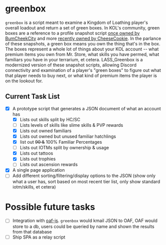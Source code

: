 # greenbox

`greenbox` is a script meant to examine a Kingdom of Loathing player's overall loadout and return a set of green boxes. In KOL's community, green boxes are a reference to a profile snapshot script [once owned by BumCheekCity](http://forums.kingdomofloathing.com/vb/showthread.php?t=179109) and more [recently owned by CheeseCookie](http://forums.kingdomofloathing.com/vb/showthread.php?t=218735). In the parlance of these snapshots, a green box means you own the thing that's in the box. The boxes represent a whole lot of things about your KOL account -- what premium items you own from Mr. Store, what skills you have permed, what familiars you have in your terrarium, et cetera. LASS_Greenbox is a modernized version of these snapshot scripts, allowing Discord connectivity and examination of a player's "green boxes" to figure out what that player needs to buy next, or what kind of premium items the player is on the lookout for.

## Current Task List

- [x] A prototype script that generates a JSON document of what an account has
  - [x] Lists out skills split by HC/SC
  - [ ] Lists levels of skills like slime skills & PVP rewards
  - [x] Lists out owned familiars
  - [x] Lists out owned but unused familiar hatchlings
  - [x] list out <strike>90 &</strike> 100% Familiar Percentages
  - [ ] Lists out IOTMs split by ownership & usage
  - [x] Lists out tattoos
  - [x] Lists out trophies
  - [ ] Lists out ascension rewards
- [x] A single page application
- [ ] Add different sorting/filtering/display options to the JSON (show only what a user has, sort based on most recent tier list, only show standard iotm/skills, et cetera)

# Possible future tasks
- [ ] Integration with [oaf-js](https://github.com/Loathing-Associates-Scripting-Society/oaf-js). `greenbox` would kmail JSON to OAF, OAF would store to a db, users could be queried by name and shown the results from that database
- [ ] Ship SPA as a relay script 